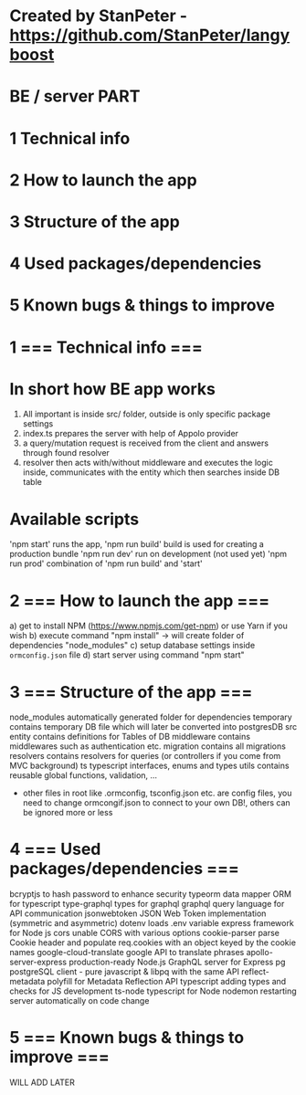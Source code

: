 # Created by StanPeter - https://github.com/StanPeter/langyboost

# BE / server PART

# 1 Technical info
# 2 How to launch the app
# 3 Structure of the app
# 4 Used packages/dependencies
# 5 Known bugs & things to improve 


# 1 === Technical info ===

# In short how BE app works
1) All important is inside src/ folder, outside is only specific package settings
2) index.ts prepares the server with help of Appolo provider
3) a query/mutation request is received from the client and answers through found resolver
4) resolver then acts with/without middleware and executes the logic inside, communicates with the entity which then searches inside DB table


# Available scripts
'npm start'     runs the app, 
'npm run build' build is used for creating a production bundle
'npm run dev'   run on development (not used yet)
'npm run prod'  combination of 'npm run build' and 'start'


# 2 === How to launch the app ===
a) get to install NPM (https://www.npmjs.com/get-npm) or use Yarn if you wish
b) execute command "npm install" -> will create folder of dependencies "node_modules" 
c) setup database settings inside `ormconfig.json` file
d) start server using command "npm start"


# 3 === Structure of the app ===
node_modules            automatically generated folder for dependencies 
temporary               contains temporary DB file which will later be converted into postgresDB
src
    entity              contains definitions for Tables of DB
    middleware          contains middlewares such as authentication etc.
    migration           contains all migrations
    resolvers           contains resolvers for queries (or controllers if you come from MVC background)
    ts                  typescript interfaces, enums and types
    utils               contains reusable global functions, validation, ...

- other files in root like .ormconfig, tsconfig.json etc. are config files, you need to change ormcongif.json to connect to your own DB!, others can be ignored more or less


# 4 === Used packages/dependencies ===
bcryptjs                to hash password to enhance security
typeorm                 data mapper ORM for typescript
type-graphql            types for graphql
graphql                 query language for API communication
jsonwebtoken            JSON Web Token implementation (symmetric and asymmetric)
dotenv                  loads .env variable
express                 framework for Node js
cors                    unable CORS with various options
cookie-parser           parse Cookie header and populate req.cookies with an object keyed by the cookie names
google-cloud-translate  google API to translate phrases
apollo-server-express   production-ready Node.js GraphQL server for Express
pg                      postgreSQL client - pure javascript & libpq with the same API
reflect-metadata        polyfill for Metadata Reflection API
typescript              adding types and checks for JS development
ts-node                 typescript for Node
nodemon                 restarting server automatically on code change

# 5 === Known bugs & things to improve ===
WILL ADD LATER
